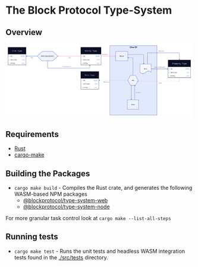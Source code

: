 # The Block Protocol Type-System

[//]: # "TODO: Introduction"

## Overview

![](./assets/overview.png)

## Requirements

- [Rust](https://www.rust-lang.org/tools/install)
- [cargo-make](https://github.com/sagiegurari/cargo-make#installation)

## Building the Packages

- `cargo make build` - Compiles the Rust crate, and generates the following WASM-based NPM packages
  - [@blockprotocol/type-system-web](../../packages/@blockprotocol/type-system-web)
  - [@blockprotocol/type-system-node](../../packages/@blockprotocol/type-system-node)

For more granular task control look at `cargo make --list-all-steps`

## Running tests

- `cargo make test` - Runs the unit tests and headless WASM integration tests found in the [./src/tests](./src/tests) directory.
